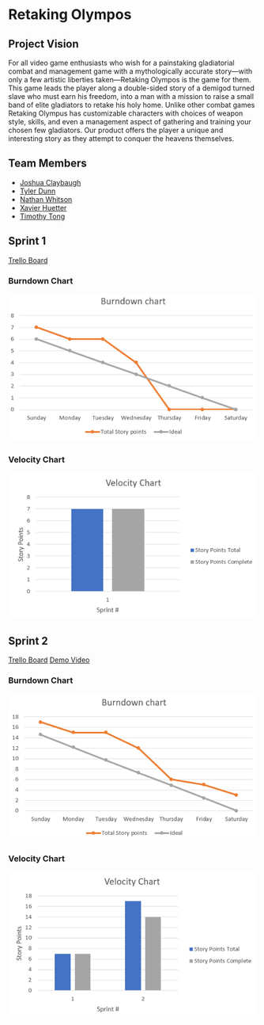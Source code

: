 # Retaking Olympos

## Project Vision

For all video game enthusiasts who wish for a painstaking gladiatorial combat and management game with a mythologically accurate story—with only a few artistic liberties taken—Retaking Olympos is the game for them. This game leads the player along a double-sided story of a demigod turned slave who must earn his freedom, into a man with a mission to raise a small band of elite gladiators to retake his holy home. Unlike other combat games Retaking Olympus has customizable characters with choices of weapon style, skills, and even a management aspect of gathering and training your chosen few gladiators. Our product offers the player a unique and interesting story as they attempt to conquer the heavens themselves.

## Team Members
- [Joshua Claybaugh](https://github.com/jjclaybaugh)
- [Tyler Dunn](https://github.com/NotTsunami)
- [Nathan Whitson](https://github.com/Gokamo)
- [Xavier Huetter](https://github.com/xhuetter)
- [Timothy Tong](https://github.com/Olumnem)

## Sprint 1
[Trello Board](https://trello.com/b/JNauVaV9/retaking-olympos)

### Burndown Chart
<img src="artifacts/Pictures/Charts/Burndown Chart Sprint 1.PNG">

### Velocity Chart
<img src="artifacts/Pictures/Charts/Velocity Chart Sprint 1.PNG">

## Sprint 2
[Trello Board](https://trello.com/b/JNauVaV9/retaking-olympos)
[Demo Video](https://youtu.be/_SIcgVDCXFo)
### Burndown Chart
<img src="artifacts/Pictures/Charts/Burndown Chart Sprint 2.PNG">

### Velocity Chart
<img src="artifacts/Pictures/Charts/Velocity Chart Sprint 2.PNG">
